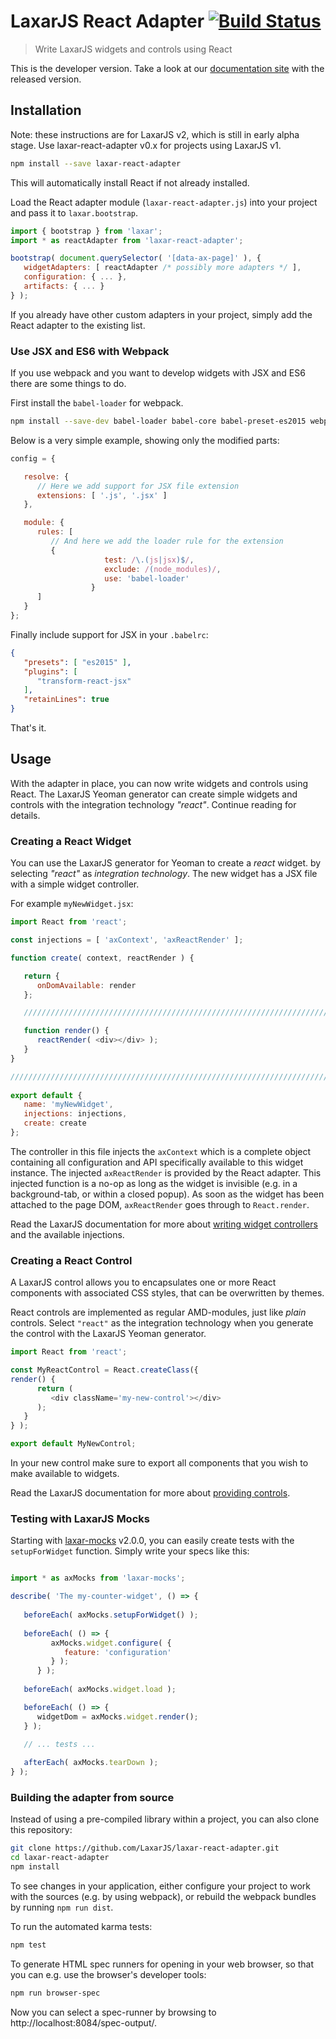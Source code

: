 # LaxarJS React Adapter [![Build Status](https://travis-ci.org/LaxarJS/laxar.svg?branch=master)](https://travis-ci.org/LaxarJS/laxar-react-adapter) 

> Write LaxarJS widgets and controls using React

<span class="laxar-developer-view">This is the developer version. Take a look at our <a href="http://www.laxarjs.org/docs/laxar-react-adapter">documentation site</a> with the released version.</span>
  

## Installation

Note: these instructions are for LaxarJS v2, which is still in early alpha stage.
Use laxar-react-adapter v0.x for projects using LaxarJS v1.

```sh
npm install --save laxar-react-adapter
```

This will automatically install React if not already installed.

Load the React adapter module (`laxar-react-adapter.js`) into your project and pass it to `laxar.bootstrap`.

```js
import { bootstrap } from 'laxar';
import * as reactAdapter from 'laxar-react-adapter';

bootstrap( document.querySelector( '[data-ax-page]' ), {
   widgetAdapters: [ reactAdapter /* possibly more adapters */ ],
   configuration: { ... },
   artifacts: { ... }
} );
```

If you already have other custom adapters in your project, simply add the React adapter to the existing list.


### Use JSX and ES6 with Webpack

If you use webpack and you want to develop widgets with JSX and ES6 there are some things to do.

First install the `babel-loader` for webpack.
```sh
npm install --save-dev babel-loader babel-core babel-preset-es2015 webpack 
```


Below is a very simple example, showing only the modified parts:
```js
config = {

   resolve: {
      // Here we add support for JSX file extension
      extensions: [ '.js', '.jsx' ]
   },

   module: {
      rules: [
         // And here we add the loader rule for the extension
         {
                     test: /\.(js|jsx)$/,
                     exclude: /(node_modules)/,
                     use: 'babel-loader'
                  }
      ]
   }
};
```

Finally include support for JSX in your `.babelrc`:

```json
{
   "presets": [ "es2015" ],
   "plugins": [      
      "transform-react-jsx"
   ],
   "retainLines": true
}
```

That's it.


## Usage

With the adapter in place, you can now write widgets and controls using React.
The LaxarJS Yeoman generator can create simple widgets and controls with the integration technology _"react"_.
Continue reading for details.


### Creating a React Widget

You can use the LaxarJS generator for Yeoman to create a _react_ widget.
by selecting _"react"_ as _integration technology_.
The new widget has a JSX file with a simple widget controller.

For example `myNewWidget.jsx`:

```javascript
import React from 'react';

const injections = [ 'axContext', 'axReactRender' ];

function create( context, reactRender ) {

   return {
      onDomAvailable: render
   };

   ///////////////////////////////////////////////////////////////////////////////////////////////////////////

   function render() {
      reactRender( <div></div> );
   }
}

//////////////////////////////////////////////////////////////////////////////////////////////////////////////
   
export default {
   name: 'myNewWidget',
   injections: injections,
   create: create
};
```

The controller in this file injects the `axContext` which is a complete object containing all configuration and API specifically available to this widget instance.
The injected `axReactRender` is provided by the React adapter.
This injected function is a no-op as long as the widget is invisible (e.g. in a background-tab, or within a closed popup).
As soon as the widget has been attached to the page DOM, `axReactRender` goes through to `React.render`.

Read the LaxarJS documentation for more about [writing widget controllers](https://github.com/LaxarJS/laxar/blob/master/docs/manuals/writing_widget_controllers.md) and the available injections.


### Creating a React Control

A LaxarJS control allows you to encapsulates one or more React components with associated CSS styles, that can be overwritten by themes.

React controls are implemented as regular AMD-modules, just like *plain* controls.
Select `"react"` as the integration technology when you generate the control with the LaxarJS Yeoman generator.

```javascript
import React from 'react';

const MyReactControl = React.createClass({
render() {
      return (
         <div className='my-new-control'></div>
      );
   }
} );

export default MyNewControl;
```

In your new control make sure to export all components that you wish to make available to widgets.

Read the LaxarJS documentation for more about [providing controls](https://github.com/LaxarJS/laxar/blob/master/docs/manuals/providing_controls.md).


### Testing with LaxarJS Mocks

Starting with [laxar-mocks](https://github.com/LaxarJS/laxar-mocks) v2.0.0, you can easily create tests with the `setupForWidget` function.
Simply write your specs like this:

```js

import * as axMocks from 'laxar-mocks';

describe( 'The my-counter-widget', () => {
   
   beforeEach( axMocks.setupForWidget() );
   
   beforeEach( () => {
         axMocks.widget.configure( {
            feature: 'configuration'
         } );
      } );
   
   beforeEach( axMocks.widget.load );

   beforeEach( () => {
      widgetDom = axMocks.widget.render();
   } );

   // ... tests ...
   
   afterEach( axMocks.tearDown );
} );
```


### Building the adapter from source

Instead of using a pre-compiled library within a project, you can also clone this repository:

```sh
git clone https://github.com/LaxarJS/laxar-react-adapter.git
cd laxar-react-adapter
npm install
```

To see changes in your application, either configure your project to work with the sources (e.g. by using webpack), or rebuild the webpack bundles by running `npm run dist`.

To run the automated karma tests:

```sh
npm test
```

To generate HTML spec runners for opening in your web browser, so that you can e.g. use the browser's developer tools:

```sh
npm run browser-spec
```

Now you can select a spec-runner by browsing to http://localhost:8084/spec-output/.

